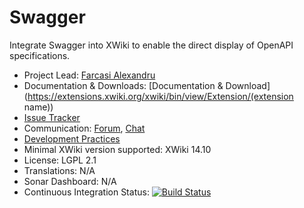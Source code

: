 # Swagger

Integrate Swagger into XWiki to enable the direct display of OpenAPI specifications.

* Project Lead: [Farcasi Alexandru](https://www.xwiki.org/xwiki/bin/view/XWiki/Farcasut)
* Documentation & Downloads: [Documentation & Download](https://extensions.xwiki.org/xwiki/bin/view/Extension/(extension name))
* [Issue Tracker](https://jira.xwiki.org/projects/XSWAG)
* Communication: [Forum](https://forum.xwiki.org/), [Chat](https://dev.xwiki.org/xwiki/bin/view/Community/Chat)
* [Development Practices](https://dev.xwiki.org)
* Minimal XWiki version supported: XWiki 14.10
* License: LGPL 2.1
* Translations: N/A
* Sonar Dashboard: N/A
* Continuous Integration Status: [![Build Status](https://ci.xwiki.org/job/XWiki%20Contrib/job/swagger/job/master/badge/icon)](https://ci.xwiki.org/job/XWiki%20Contrib/job/swagger/job/master/)
